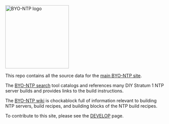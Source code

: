 <img src="https://byo-ntp.github.io/img/BYO-NTP-logo.jpeg" alt="BYO-NTP logo" width="200"/>

This repo contains all the source data for the [main BYO-NTP site](https://byo-ntp.github.io).

The [BYO-NTP search](https://byo-ntp.github.io/) tool catalogs and references many DIY Stratum 1 NTP server builds and provides links to the build instructions.

The [BYO-NTP wiki](https://github.com/BYO-NTP/recipes/wiki) is chockablock full of information relevant to building NTP servers, build recipes, and building blocks of the NTP build recipes.

To contribute to this site, please see the [DEVELOP](DEVELOP.md) page.
